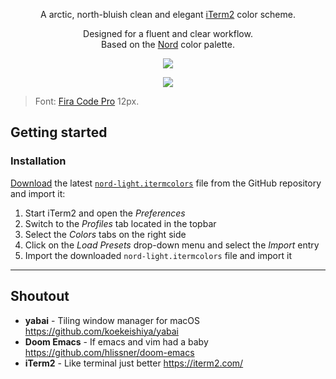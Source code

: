 <p align="center">A arctic, north-bluish clean and elegant <a href="https://iterm2.com">iTerm2</a> color scheme.</p>

<p align="center">Designed for a fluent and clear workflow.<br>
Based on the <a href="https://github.com/brorbw/nord">Nord</a> color palette.</p>

<p align="center">
<a href="https://github.com/brorbw/nord-light-iterm2/releases/latest">
<img src="https://img.shields.io/github/release/brorbw/nord-light-iterm2.svg?style=flat-square&color=88C0D0&label=Release"/></a> </p>

<p align="center"><img src="https://raw.githubusercontent.com/brorbw/nord-light-iterm2/master/src/assets/preview.png"/><blockquote>Font: <a href="https://github.com/tonsky/FiraCode">Fira Code Pro</a> 12px.</blockquote></p>

## Getting started
### Installation
[Download](https://github.com/brorbw/nord-light-iterm2/releases/latest) the latest [`nord-light.itermcolors`](https://github.com/brorbw/nord-light-iterm2/blob/master/src/nord-light.itermcolors) file from the GitHub repository and import it:
  1. Start iTerm2 and open the *Preferences*
  2. Switch to the *Profiles* tab located in the topbar
  3. Select the *Colors* tabs on the right side
  4. Click on the *Load Presets* drop-down menu and select the *Import* entry
  5. Import the downloaded `nord-light.itermcolors` file and import it

---


## Shoutout 
* **yabai** - Tiling window manager for macOS <https://github.com/koekeishiya/yabai>
* **Doom Emacs** - If emacs and vim had a baby <https://github.com/hlissner/doom-emacs>
* **iTerm2** - Like terminal just better <https://iterm2.com/>
